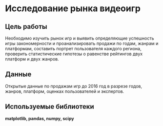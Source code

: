 # Исследование рынка видеоигр

## Цель работы

Необходимо изучить рынок игр и выявить определяющие успешность игры закономерности и проанализировать продажи по годам, жанрам и платформам, составить портрет пользователя каждого региона, проверить статистические гипотезы о равенстве рейтингов двух платформ и двух жанров.

## Данные 

Открытые данные по продажам игр до 2016 год в разрезе годов, жанров, платформ, оценках пользователей и экспертов.


## Используемые библиотеки

**matplotlib, pandas, numpy, scipy**
